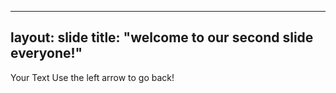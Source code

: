 ----
layout: slide
title: "welcome to our second slide everyone!"
----
Your Text
Use the left arrow to go back!
